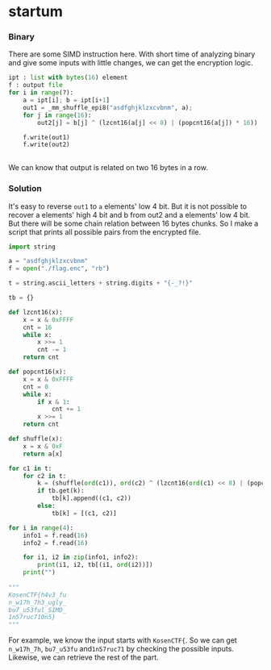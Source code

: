 # startum

### Binary

There are some SIMD instruction here. With short time of analyzing binary and give some inputs with little changes, we can get the encryption logic.

```python
ipt : list with bytes(16) element
f : output file 
for i in range(?):
	a = ipt[i]; b = ipt[i+1]
	out1 = _mm_shuffle_epi8("asdfghjklzxcvbnm", a);
	for j in range(16):
		out2[j] = b[j] ^ (lzcnt16(a[j] << 8) | (popcnt16(a[j]) * 16))

    f.write(out1)
    f.write(out2)
	
```

We can know that output is related on two 16 bytes in a row.

### Solution

It's easy to reverse `out1` to `a` elements' low 4 bit. But it is not possible to recover a elements' high 4 bit and b from out2 and a elements' low 4 bit. But there will be some chain relation between 16 bytes chunks. So I make a script that prints all possible pairs    from the encrypted file.

```python
import string

a = "asdfghjklzxcvbnm"
f = open("./flag.enc", "rb")

t = string.ascii_letters + string.digits + "{-_?!}"

tb = {}

def lzcnt16(x):
    x = x & 0xFFFF
    cnt = 16
    while x:
        x >>= 1
        cnt -= 1
    return cnt

def popcnt16(x):
    x = x & 0xFFFF
    cnt = 0
    while x:
        if x & 1:
            cnt += 1
        x >>= 1
    return cnt

def shuffle(x):
    x = x & 0xF
    return a[x]

for c1 in t:
    for c2 in t:
        k = (shuffle(ord(c1)), ord(c2) ^ (lzcnt16(ord(c1) << 8) | (popcnt16(ord(c1)) * 16)))
        if tb.get(k):
            tb[k].append((c1, c2))
        else:
            tb[k] = [(c1, c2)]

for i in range(4):
    info1 = f.read(16)
    info2 = f.read(16)

    for i1, i2 in zip(info1, info2):
        print(i1, i2, tb[(i1, ord(i2))])
    print("")
        
"""
KosenCTF{h4v3_fu
n_w17h_7h3_ugly_
bu7_u53ful_SIMD_
1n57ruc710n5}
"""
```

For example, we know the input starts with `KosenCTF{`. So we can get `n_w17h_7h`, `bu7_u53fu` and`1n57ruc71` by checking the possible inputs. Likewise, we can retrieve the rest of the part.